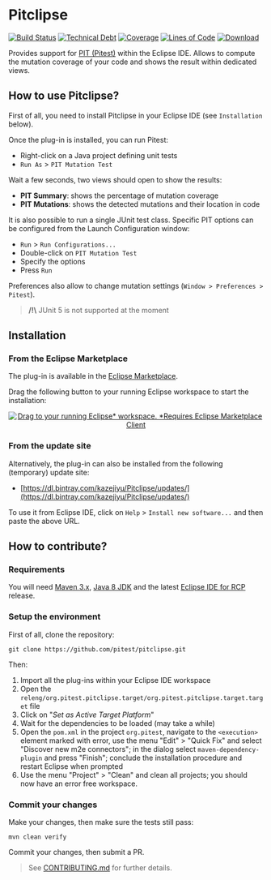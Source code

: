 # Pitclipse

[![Build Status](https://travis-ci.com/pitest/pitclipse.svg?branch=master)](https://travis-ci.com/pitest/pitclipse) [![Technical Debt](https://sonarcloud.io/api/project_badges/measure?project=org.pitest%3Aorg.pitest.pitclipse&metric=sqale_index)](https://sonarcloud.io/dashboard?id=org.pitest%3Aorg.pitest.pitclipse) [![Coverage](https://sonarcloud.io/api/project_badges/measure?project=org.pitest%3Aorg.pitest.pitclipse&metric=coverage)](https://sonarcloud.io/dashboard?id=org.pitest%3Aorg.pitest.pitclipse) [![Lines of Code](https://sonarcloud.io/api/project_badges/measure?project=org.pitest%3Aorg.pitest.pitclipse&metric=ncloc)](https://sonarcloud.io/dashboard?id=org.pitest%3Aorg.pitest.pitclipse) [ ![Download](https://api.bintray.com/packages/kazejiyu/Pitclipse/releases/images/download.svg) ](https://bintray.com/kazejiyu/Pitclipse/releases/_latestVersion)

Provides support for [PIT (Pitest)](http://pitest.org) within the Eclipse IDE. Allows to compute the mutation coverage of your code and shows the result within dedicated views.

## How to use Pitclipse?

First of all, you need to install Pitclipse in your Eclipse IDE (see `Installation` below).

Once the plug-in is installed, you can run Pitest:
- Right-click on a Java project defining unit tests
- `Run As` > `PIT Mutation Test`

Wait a few seconds, two views should open to show the results:
- **PIT Summary**: shows the percentage of mutation coverage
- **PIT Mutations**: shows the detected mutations and their location in code

It is also possible to run a single JUnit test class. Specific PIT options can be configured from the Launch Configuration window:
- `Run` > `Run Configurations...`
- Double-click on `PIT Mutation Test`
- Specify the options
- Press `Run`

Preferences also allow to change mutation settings (`Window > Preferences > Pitest`).

> **/!\\** JUnit 5 is not supported at the moment

## Installation

### From the Eclipse Marketplace

The plug-in is available in the [Eclipse Marketplace](https://marketplace.eclipse.org/content/pitclipse).

Drag the following button to your running Eclipse workspace to start the installation:
<div align="center">
  <a href="http://marketplace.eclipse.org/marketplace-client-intro?mpc_install=1426461" class="drag" title="Drag to your running Eclipse* workspace. *Requires Eclipse Marketplace Client"><img typeof="foaf:Image" class="img-responsive" src="https://marketplace.eclipse.org/sites/all/themes/solstice/public/images/marketplace/btn-install.png" alt="Drag to your running Eclipse* workspace. *Requires Eclipse Marketplace Client" /></a>
</div>

### From the update site
Alternatively, the plug-in can also be installed from the following (temporary) update site:

- [https://dl.bintray.com/kazejiyu/Pitclipse/updates/](https://dl.bintray.com/kazejiyu/Pitclipse/updates/)

To use it from Eclipse IDE, click on `Help` > `Install new software...` and then paste the above URL.

## How to contribute?

### Requirements

You will need [Maven 3.x](https://maven.apache.org/download.cgi), [Java 8 JDK](https://adoptopenjdk.net/upstream.html) and the latest [Eclipse IDE for RCP](https://www.eclipse.org/downloads/packages/) release.

### Setup the environment

First of all, clone the repository:

```
git clone https://github.com/pitest/pitclipse.git
```

Then:

1. Import all the plug-ins within your Eclipse IDE workspace
2. Open the `releng/org.pitest.pitclipse.target/org.pitest.pitclipse.target.target` file
3. Click on "_Set as Active Target Platform_"
4. Wait for the dependencies to be loaded (may take a while)
5. Open the `pom.xml` in the project `org.pitest`, navigate to the `<execution>` element marked with error, use the menu "Edit" > "Quick Fix" and select "Discover new m2e connectors"; in the dialog select `maven-dependency-plugin` and press "Finish"; conclude the installation procedure and restart Eclipse when prompted
6. Use the menu "Project" > "Clean" and clean all projects; you should now have an error free workspace.

### Commit your changes

Make your changes, then make sure the tests still pass:
```
mvn clean verify
```
Commit your changes, then submit a PR.

> See [CONTRIBUTING.md](CONTRIBUTING.md) for further details.
